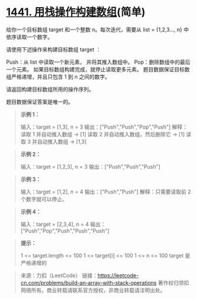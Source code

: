 # [1441. 用栈操作构建数组](https://leetcode-cn.com/problems/build-an-array-with-stack-operations/)(简单)

给你一个目标数组 target 和一个整数 n。每次迭代，需要从  list = {1,2,3..., n} 中依序读取一个数字。

请使用下述操作来构建目标数组 target ：

Push：从 list 中读取一个新元素， 并将其推入数组中。
Pop：删除数组中的最后一个元素。
如果目标数组构建完成，就停止读取更多元素。
题目数据保证目标数组严格递增，并且只包含 1 到 n 之间的数字。

请返回构建目标数组所用的操作序列。

题目数据保证答案是唯一的。

 

> **示例 1：**
>
> 输入：target = [1,3], n = 3
> 输出：["Push","Push","Pop","Push"]
> 解释： 
> 读取 1 并自动推入数组 -> [1]
> 读取 2 并自动推入数组，然后删除它 -> [1]
> 读取 3 并自动推入数组 -> [1,3]

> **示例 2：**
>
> 输入：target = [1,2,3], n = 3
> 输出：["Push","Push","Push"]

> **示例 3：**
>
> 输入：target = [1,2], n = 4
> 输出：["Push","Push"]
> 解释：只需要读取前 2 个数字就可以停止。

> **示例 4：**
>
> 输入：target = [2,3,4], n = 4
> 输出：["Push","Pop","Push","Push","Push"]

> **提示：**
>
> 1 <= target.length <= 100
> 1 <= target[i] <= 100
> 1 <= n <= 100
> target 是严格递增的



> 来源：力扣（LeetCode）
> 链接：https://leetcode-cn.com/problems/build-an-array-with-stack-operations
> 著作权归领扣网络所有。商业转载请联系官方授权，非商业转载请注明出处。